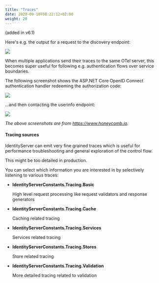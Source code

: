 ```yaml
---
title: "Traces"
date: 2020-09-10T08:22:12+02:00
weight: 20
---
```


(added in v6.1)

Here's e.g. the output for a request to the discovery endpoint:

![](../images/otel_disco.png)

When multiple applications send their traces to the same OTel server, this becomes super useful for following e.g. authentication flows over service boundaries.

The following screenshot shows the ASP.NET Core OpenID Connect authentication handler redeeming the authorization code:

![](../images/otel_flow_1.png)

...and then contacting the userinfo endpoint:

![](../images/otel_flow_2.png)

*The above screenshots are from https://www.honeycomb.io.*

#### Tracing sources
IdentityServer can emit very fine grained traces which is useful for performance troubleshooting and general exploration of the
control flow.

This might be too detailed in production. 

You can select which information you are interested in by selectively listening to various traces:

* **IdentityServerConstants.Tracing.Basic**
   
   High level request processing like request validators and response generators

* **IdentityServerConstants.Tracing.Cache**
   
   Caching related tracing

* **IdentityServerConstants.Tracing.Services**
   
   Services related tracing

* **IdentityServerConstants.Tracing.Stores**
   
   Store related tracing

* **IdentityServerConstants.Tracing.Validation**
   
   More detailed tracing related to validation
